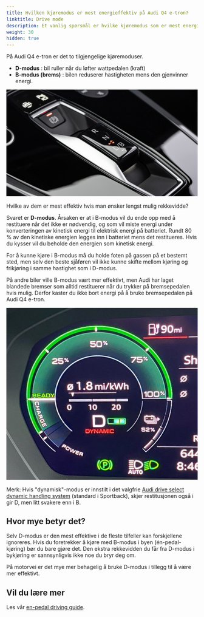 ```yaml
---
title: Hvilken kjøremodus er mest energieffektiv på Audi Q4 e-tron?
linktitle: Drive mode
description: Et vanlig spørsmål er hvilke kjøremodus som er mest energieffektiv på Audi Q4 e-tron
weight: 30
hidden: true
---
```


På Audi Q4 e-tron er det to tilgjengelige kjøremoduser.

- **D-modus** : bil ruller når du løfter wattpedalen (kraft)
- **B-modus (brems)** : bilen reduserer hastigheten mens den gjenvinner energi.

![Q4 shiter](q4shifter.jpg "Drive mode shifter")

Hvilke av dem er mest effektiv hvis man ønsker lengst mulig rekkevidde?

Svaret er **D-modus**. Årsaken er at i B-modus vil du ende opp med å restituere når det ikke er nødvendig, og som vil miste energi under konverteringen av kinetisk energi til elektrisk energi på batteriet. Rundt 80 % av den kinetiske energien legges inn i batteriet mens det restitueres.
Hvis du kysser vil du beholde den energien som kinetisk energi.

For å kunne kjøre i B-modus må du holde foten på gassen på et bestemt sted, men selv den beste sjåføren vil ikke kunne skifte mellom kjøring og frikjøring i samme hastighet som i D-modus.

På andre biler ville B-modus vært mer effektivt, men Audi har laget blandede bremser som alltid restituerer når du trykker på bremsepedalen hvis mulig. Derfor kaster du ikke bort energi på å bruke bremsepedalen på Audi Q4 e-tron.

![Regen leve](regenlevelq4.jpg "Audi Q4 e-tron effektmåler viser B-modus")

Merk: Hvis "dynamisk"-modus er innstilt i det valgfrie [Audi drive select dynamic handling system](../../../technology/audidriveselect/) (standard i Sportback), skjer restitusjonen også i gir D, men litt svakere enn i B.

## Hvor mye betyr det?

Selv D-modus er den mest effektive i de fleste tilfeller kan forskjellene ignoreres. Hvis du foretrekker å kjøre med B-modus i byen (én-pedal-kjøring) bør du bare gjøre det.
Den ekstra rekkevidden du får fra D-modus i bykjøring er sannsynligvis ikke noe du bryr deg om.

På motorvei er det mye mer behagelig å bruke D-modus i tillegg til å være mer effektivt.

## Vil du lære mer

Les vår [en-pedal driving guide](../../../../../guides/onepedaldriving/).